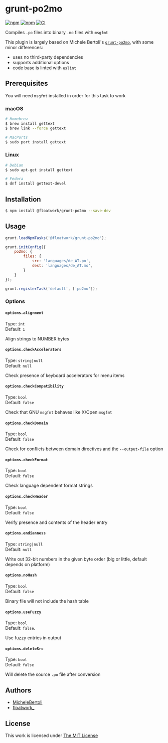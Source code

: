 # grunt-po2mo

[![npm](https://flat.badgen.net/npm/license/@floatwork/grunt-po2mo)](https://www.npmjs.org/package/@floatwork/grunt-po2mo)
[![npm](https://flat.badgen.net/npm/v/@floatwork/grunt-po2mo)](https://www.npmjs.org/package/@floatwork/grunt-po2mo)
[![CI](https://img.shields.io/github/workflow/status/fltwrk/grunt-po2mo/CI?style=flat-square)](https://github.com/fltwrk/grunt-po2mo/actions)

Compiles `.po` files into binary `.mo` files with `msgfmt`

This plugin is largely based on Michele Bertoli's [`grunt-po2mo`](https://www.npmjs.com/package/grunt-po2mo), with some minor differences:

- uses no third-party dependencies
- supports additional options
- code base is linted with `eslint`

## Prerequisites

You will need `msgfmt` installed in order for this task to work

### macOS

```sh
# Homebrew
$ brew install gettext
$ brew link --force gettext

# MacPorts
$ sudo port install gettext
```

### Linux

```sh
# Debian
$ sudo apt-get install gettext

# Fedora
$ dnf install gettext-devel
```

## Installation

```sh
$ npm install @floatwork/grunt-po2mo --save-dev
```

## Usage

```js
grunt.loadNpmTasks('@floatwork/grunt-po2mo');

grunt.initConfig({
	po2mo: {
		files: {
			src: 'languages/de_AT.po',
			dest: 'languages/de_AT.mo',
		}
	}
});

grunt.registerTask('default', ['po2mo']);
```

### Options

#### `options.alignment`

Type: `int`  
Default: `1`  

Align strings to NUMBER bytes

#### `options.checkAccelerators`

Type: `string|null`  
Default: `null`  

Check presence of keyboard accelerators for menu items

#### `options.checkCompatibility`

Type: `bool`  
Default: `false`  

Check that GNU `msgfmt` behaves like X/Open `msgfmt`

#### `options.checkDomain`

Type: `bool`  
Default: `false`  

Check for conflicts between domain directives and the `--output-file` option

#### `options.checkFormat`

Type: `bool`  
Default: `false`  

Check language dependent format strings

#### `options.checkHeader`

Type: `bool`  
Default: `false`  

Verify presence and contents of the header entry

#### `options.endianness`

Type: `string|null`  
Default: `null`  

Write out 32-bit numbers in the given byte order (big or little, default depends on platform)

#### `options.noHash`

Type: `bool`  
Default: `false`  

Binary file will not include the hash table 

#### `options.useFuzzy`

Type: `bool`  
Default: `false`.  

Use fuzzy entries in output

#### `options.deleteSrc`

Type: `bool`  
Default: `false`  

Will delete the source `.po` file after conversion

## Authors

- [MicheleBertoli](https://github.com/MicheleBertoli/)
- [floatwork_](https://github.com/fltwrk/)

## License

This work is licensed under [The MIT License](LICENSE)
